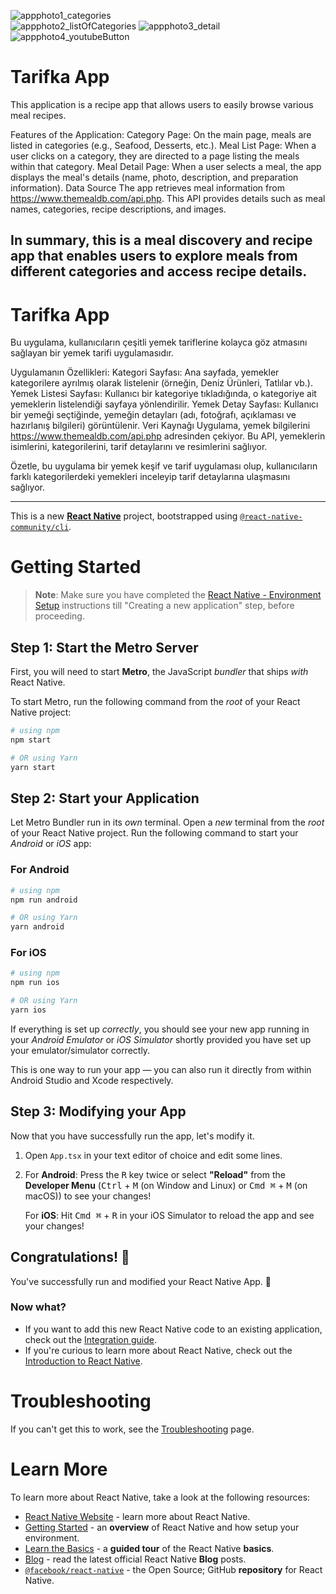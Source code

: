 ![appphoto1_categories](https://github.com/berkfurkan1/TarifkaApp/blob/main/tarifka_1.png)  
![appphoto2_listOfCategories](https://github.com/berkfurkan1/TarifkaApp/blob/main/tarifka_2.png)
![appphoto3_detail](https://github.com/berkfurkan1/TarifkaApp/blob/main/tarifka_3.png)
![appphoto4_youtubeButton](https://github.com/berkfurkan1/TarifkaApp/blob/main/tarifka_4.png)
# Tarifka App
This application is a recipe app that allows users to easily browse various meal recipes.

Features of the Application:
Category Page: On the main page, meals are listed in categories (e.g., Seafood, Desserts, etc.).
Meal List Page: When a user clicks on a category, they are directed to a page listing the meals within that category.
Meal Detail Page: When a user selects a meal, the app displays the meal's details (name, photo, description, and preparation information).
Data Source
The app retrieves meal information from https://www.themealdb.com/api.php. This API provides details such as meal names, categories, recipe descriptions, and images.

In summary, this is a meal discovery and recipe app that enables users to explore meals from different categories and access recipe details.
----------------------------------------------------------------------------------------------------------------------------------------------------------------------------

# Tarifka App
Bu uygulama, kullanıcıların çeşitli yemek tariflerine kolayca göz atmasını sağlayan bir yemek tarifi uygulamasıdır.

Uygulamanın Özellikleri:
Kategori Sayfası: Ana sayfada, yemekler kategorilere ayrılmış olarak listelenir (örneğin, Deniz Ürünleri, Tatlılar vb.).
Yemek Listesi Sayfası: Kullanıcı bir kategoriye tıkladığında, o kategoriye ait yemeklerin listelendiği sayfaya yönlendirilir.
Yemek Detay Sayfası: Kullanıcı bir yemeği seçtiğinde, yemeğin detayları (adı, fotoğrafı, açıklaması ve hazırlanış bilgileri) görüntülenir.
Veri Kaynağı
Uygulama, yemek bilgilerini https://www.themealdb.com/api.php adresinden çekiyor. Bu API, yemeklerin isimlerini, kategorilerini, tarif detaylarını ve resimlerini sağlıyor.

Özetle, bu uygulama bir yemek keşif ve tarif uygulaması olup, kullanıcıların farklı kategorilerdeki yemekleri inceleyip tarif detaylarına ulaşmasını sağlıyor.

----------------------------------------------------------------------------------------------------------------------------------------------------------------------------

This is a new [**React Native**](https://reactnative.dev) project, bootstrapped using [`@react-native-community/cli`](https://github.com/react-native-community/cli).

# Getting Started

>**Note**: Make sure you have completed the [React Native - Environment Setup](https://reactnative.dev/docs/environment-setup) instructions till "Creating a new application" step, before proceeding.

## Step 1: Start the Metro Server

First, you will need to start **Metro**, the JavaScript _bundler_ that ships _with_ React Native.

To start Metro, run the following command from the _root_ of your React Native project:

```bash
# using npm
npm start

# OR using Yarn
yarn start
```

## Step 2: Start your Application

Let Metro Bundler run in its _own_ terminal. Open a _new_ terminal from the _root_ of your React Native project. Run the following command to start your _Android_ or _iOS_ app:

### For Android

```bash
# using npm
npm run android

# OR using Yarn
yarn android
```

### For iOS

```bash
# using npm
npm run ios

# OR using Yarn
yarn ios
```

If everything is set up _correctly_, you should see your new app running in your _Android Emulator_ or _iOS Simulator_ shortly provided you have set up your emulator/simulator correctly.

This is one way to run your app — you can also run it directly from within Android Studio and Xcode respectively.

## Step 3: Modifying your App

Now that you have successfully run the app, let's modify it.

1. Open `App.tsx` in your text editor of choice and edit some lines.
2. For **Android**: Press the <kbd>R</kbd> key twice or select **"Reload"** from the **Developer Menu** (<kbd>Ctrl</kbd> + <kbd>M</kbd> (on Window and Linux) or <kbd>Cmd ⌘</kbd> + <kbd>M</kbd> (on macOS)) to see your changes!

   For **iOS**: Hit <kbd>Cmd ⌘</kbd> + <kbd>R</kbd> in your iOS Simulator to reload the app and see your changes!

## Congratulations! :tada:

You've successfully run and modified your React Native App. :partying_face:

### Now what?

- If you want to add this new React Native code to an existing application, check out the [Integration guide](https://reactnative.dev/docs/integration-with-existing-apps).
- If you're curious to learn more about React Native, check out the [Introduction to React Native](https://reactnative.dev/docs/getting-started).

# Troubleshooting

If you can't get this to work, see the [Troubleshooting](https://reactnative.dev/docs/troubleshooting) page.

# Learn More

To learn more about React Native, take a look at the following resources:

- [React Native Website](https://reactnative.dev) - learn more about React Native.
- [Getting Started](https://reactnative.dev/docs/environment-setup) - an **overview** of React Native and how setup your environment.
- [Learn the Basics](https://reactnative.dev/docs/getting-started) - a **guided tour** of the React Native **basics**.
- [Blog](https://reactnative.dev/blog) - read the latest official React Native **Blog** posts.
- [`@facebook/react-native`](https://github.com/facebook/react-native) - the Open Source; GitHub **repository** for React Native.
